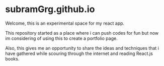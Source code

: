 # subramGrg.github.io

Welcome, this is an experimental space for my react app.

This repository started as a place where i can push codes for fun but now im considering of using this to create a portfolio page.

Also, this gives me an opportunity to share the ideas and techniques that i have gathered while scouring through the internet and reading React.js books.
